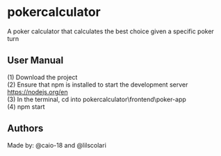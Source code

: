 # pokercalculator
A poker calculator that calculates the best choice given a specific poker turn
## User Manual
(1) Download the project <br>
(2) Ensure that npm is installed to start the development server https://nodejs.org/en <br>
(3) In the terminal, cd into pokercalculator\frontend\poker-app <br>
(4) npm start <br>
## Authors
Made by: @caio-18 and @lilscolari
